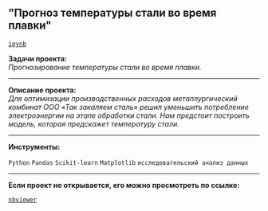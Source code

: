## "Прогноз температуры стали во время плавки"
[`ipynb`](https://github.com/mike2023-ml/Portfolio/blob/main/Melting%20point%20of%20steel/Melting%20point%20of%20steel.ipynb)  

**Задачи проекта:**  
*Прогнозирование температуры стали во время плавки.*

***

**Описание проекта:**  
*Для оптимизации производственных расходов металлургический комбинат ООО «Так закаляем сталь» решил уменьшить потребление электроэнергии на этапе обработки стали. Нам предстоит построить модель, которая предскажет температуру стали.*
    
***
    
**Инструменты:**  

`Python` `Pandas` `Scikit-learn` `Matplotlib` `исследовательский анализ данных`

***

**Если проект не открывается, его можно просмотреть по ссылке:**  

[`nbviewer`](https://nbviewer.org/github/mike2023-ml/Portfolio/blob/main/Melting%20point%20of%20steel/Melting%20point%20of%20steel.ipynb)    
</div>
